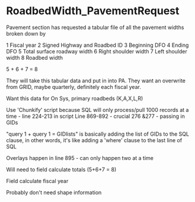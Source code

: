 # RoadbedWidth_PavementRequest

Pavement section has requested a tabular file of all the pavement widths broken down by

1 Fiscal year
2 Signed Highway and Roadbed ID 
3 Beginning DFO
4 Ending DFO
5 Total surface roadway width
6 Right shoulder width
7 Left shoulder width
8 Roadbed width

5 + 6 + 7 = 8

They will take this tabular data and put in into PA.  They want an overwrite from GRID, maybe quarterly, definitely each fiscal year.

Want this data for On Sys, primary roadbeds (K,A,X,L,R)

Use 'Chunkify' script because SQL will only process/pull 1000 records at a time - line 224-213 in script
Line 869-892 - crucial
276 &277 - passing in GIDs

"query 1 + query 1 = GIDlists" is basically adding the list of GIDs to the SQL clause, in other words, it's like adding a 'where' clause to the last line of SQL

Overlays happen in line 895 - can only happen two at a time

Will need to field calculate totals (5+6+7 = 8)

Field calculate fiscal year

Probably don't need shape information

